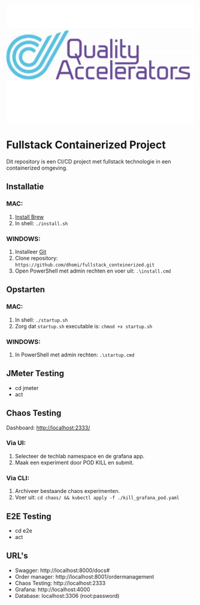 ![logo](frontend-django/myproject/myapp/static/qa-logo.png)

# Fullstack Containerized Project

Dit repository is een CI/CD project met fullstack technologie in een containerized omgeving.

## Installatie
### MAC:
1. [Install Brew](https://docs.brew.sh/Installation)
2. In shell: `./install.sh`

### WINDOWS:
1. Installeer [Git](https://git-scm.com/downloads)
2. Clone repository: `https://github.com/dhomi/fullstack_conteinerized.git`
3. Open PowerShell met admin rechten en voer uit: `.\install.cmd`

## Opstarten
### MAC:
1. In shell: `./startup.sh`
2. Zorg dat `startup.sh` executable is: `chmod +x startup.sh`

### WINDOWS:
1. In PowerShell met admin rechten: `.\startup.cmd`

## JMeter Testing
- cd jmeter
- act

## Chaos Testing
Dashboard: [http://localhost:2333/](http://localhost:2333/)

### Via UI:
1. Selecteer de techlab namespace en de grafana app.
2. Maak een experiment door POD KILL en submit.

### Via CLI:
1. Archiveer bestaande chaos experimenten.
2. Voer uit: `cd chaos/ && kubectl apply -f ./kill_grafana_pod.yaml`

## E2E Testing
- cd e2e
- act

## URL's
- Swagger: http://localhost:8000/docs#
- Order manager: http://localhost:8001/ordermanagement
- Chaos Testing: http://localhost:2333
- Grafana: http://localhost:4000
- Database: localhost:3306 (root:password)